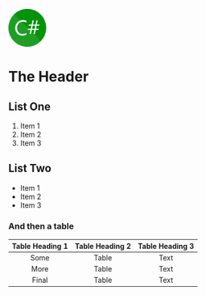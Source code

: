 ![Alt Text](img/csharp.png "Title Text")
# The Header
## List One
1. Item 1
2. Item 2
3. Item 3

## List Two
- Item 1
- Item 2
- Item 3

### And then a table
|Table Heading 1|Table Heading 2|Table Heading 3|
|:-------------:|:-------------:|:-------------:|
|Some|Table|Text|
|More|Table|Text|
|Final|Table|Text|
